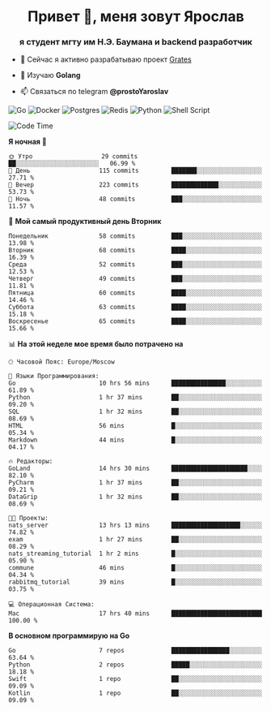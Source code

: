 <h1 align="center">Привет 👋, меня зовут Ярослав</h1>
<h3 align="center">я студент мгту им Н.Э. Баумана и 
backend разработчик</h3>

<!--[![Typing SVG](https://readme-typing-svg.herokuapp.com?color=%2336BCF7&lines=Computer+science+student)](https://git.io/typing-svg)
-->

<!--<p align="left"> <a href="https://github.com/ryo-ma/github-profile-trophy"><img src="https://github-profile-trophy.vercel.app/?username=passwordhash" alt="passwordhash" /></a> </p>-->

- 🔭 Сейчас я активно разрабатываю проект [Grates](https://github.com/passwordhash/grates)

- 🌱 Изучаю **Golang**

- 📫 Связаться по telegram **@prostoYaroslav**

![Go](https://img.shields.io/badge/go-%2300ADD8.svg?style=for-the-badge&logo=go&logoColor=white)
![Docker](https://img.shields.io/badge/docker-%230db7ed.svg?style=for-the-badge&logo=docker&logoColor=white)
![Postgres](https://img.shields.io/badge/postgres-%23316192.svg?style=for-the-badge&logo=postgresql&logoColor=white)
![Redis](https://img.shields.io/badge/redis-%23DD0031.svg?style=for-the-badge&logo=redis&logoColor=white)
![Python](https://img.shields.io/badge/python-3670A0?style=for-the-badge&logo=python&logoColor=ffdd54)
![Shell Script](https://img.shields.io/badge/shell_script-%23121011.svg?style=for-the-badge&logo=gnu-bash&logoColor=white)

<!--START_SECTION:waka-->
![Code Time](http://img.shields.io/badge/Code%20Time-130%20hrs%2055%20mins-blue)

**Я ночная 🦉** 

```text
🌞 Утро                   29 commits          ██░░░░░░░░░░░░░░░░░░░░░░░   06.99 % 
🌆 День                   115 commits         ███████░░░░░░░░░░░░░░░░░░   27.71 % 
🌃 Вечер                  223 commits         █████████████░░░░░░░░░░░░   53.73 % 
🌙 Ночь                   48 commits          ███░░░░░░░░░░░░░░░░░░░░░░   11.57 % 
```
📅 **Мой самый продуктивный день Вторник** 

```text
Понедельник              58 commits          ███░░░░░░░░░░░░░░░░░░░░░░   13.98 % 
Вторник                  68 commits          ████░░░░░░░░░░░░░░░░░░░░░   16.39 % 
Среда                    52 commits          ███░░░░░░░░░░░░░░░░░░░░░░   12.53 % 
Четверг                  49 commits          ███░░░░░░░░░░░░░░░░░░░░░░   11.81 % 
Пятница                  60 commits          ████░░░░░░░░░░░░░░░░░░░░░   14.46 % 
Суббота                  63 commits          ████░░░░░░░░░░░░░░░░░░░░░   15.18 % 
Воскресенье              65 commits          ████░░░░░░░░░░░░░░░░░░░░░   15.66 % 
```


📊 **На этой неделе мое время было потрачено на** 

```text
🕑︎ Часовой Пояс: Europe/Moscow

💬 Языки Программирования: 
Go                       10 hrs 56 mins      ███████████████░░░░░░░░░░   61.89 % 
Python                   1 hr 37 mins        ██░░░░░░░░░░░░░░░░░░░░░░░   09.20 % 
SQL                      1 hr 32 mins        ██░░░░░░░░░░░░░░░░░░░░░░░   08.69 % 
HTML                     56 mins             █░░░░░░░░░░░░░░░░░░░░░░░░   05.34 % 
Markdown                 44 mins             █░░░░░░░░░░░░░░░░░░░░░░░░   04.17 % 

🔥 Редакторы: 
GoLand                   14 hrs 30 mins      █████████████████████░░░░   82.10 % 
PyCharm                  1 hr 37 mins        ██░░░░░░░░░░░░░░░░░░░░░░░   09.21 % 
DataGrip                 1 hr 32 mins        ██░░░░░░░░░░░░░░░░░░░░░░░   08.69 % 

🐱‍💻 Проекты: 
nats_server              13 hrs 13 mins      ███████████████████░░░░░░   74.82 % 
exam                     1 hr 27 mins        ██░░░░░░░░░░░░░░░░░░░░░░░   08.29 % 
nats_streaming_tutorial  1 hr 2 mins         █░░░░░░░░░░░░░░░░░░░░░░░░   05.90 % 
commune                  46 mins             █░░░░░░░░░░░░░░░░░░░░░░░░   04.34 % 
rabbitmq_tutorial        39 mins             █░░░░░░░░░░░░░░░░░░░░░░░░   03.75 % 

💻 Операционная Система: 
Mac                      17 hrs 40 mins      █████████████████████████   100.00 % 
```

**В основном программирую на Go** 

```text
Go                       7 repos             ████████████████░░░░░░░░░   63.64 % 
Python                   2 repos             █████░░░░░░░░░░░░░░░░░░░░   18.18 % 
Swift                    1 repo              ██░░░░░░░░░░░░░░░░░░░░░░░   09.09 % 
Kotlin                   1 repo              ██░░░░░░░░░░░░░░░░░░░░░░░   09.09 % 
```




<!--END_SECTION:waka-->

<!--
<p><img align="center" src="https://github-readme-stats.vercel.app/api/top-langs?username=passwordhash&show_icons=true&locale=en&layout=compact" alt="passwordhash" /></p>

<p><img align="center" src="https://github-readme-streak-stats.herokuapp.com/?user=passwordhash&" alt="passwordhash" /></p>-->

